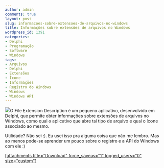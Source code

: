```yaml
---
author: admin
comments: true
layout: post
slug: informacoes-sobre-extensoes-de-arquivos-no-windows
title: Informações sobre extensões de arquivos no Windows
wordpress_id: 1391
categories:
- Delphi
- Programação
- Software
- Windows
tags:
- Arquivos
- Delphi
- Extensões
- Ícone
- Informações
- Registro do Windows
- Windows
- Windows API
---
```


[![](http://manoelcampos.com/wp-content/uploads/file-extension-docx-microsoft-office-word-icon-150x150.png)](http://manoelcampos.com/wp-content/uploads/file-extension-docx-microsoft-office-word-icon.png)O File Extension Description é um pequeno aplicativo, desenvolvido em Delphi, que permite obter informações sobre [
](http://manoelcampos.com/wp-content/uploads/FileExtDesc.png)extensões de arquivos no Windows, como qual o aplicativo que abre tal tipo de arquivo e qual o ícone associado ao mesmo.

Utilidade? Não sei :). Eu usei isso pra alguma coisa que não me lembro. Mas ao menos pode-se aprender um pouco sobre o registro e a API do Windows com ele :)



[[attachments title="Download" force_saveas="1" logged_users="0" size="custom"]
](http://manoelcampos.com/wp-content/uploads/FileExtDesc.png)








